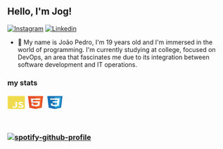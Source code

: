 ## Hello, I'm Jog!
[![Instagram](https://img.shields.io/badge/-Instagram-c13584?style=flat&labelColor=c13584&logo=instagram&logoColor=white)](https://www.instagram.com/jopeh_)
[![Linkedin](https://img.shields.io/badge/-LinkedIn-blue?style=flat&logo=Linkedin&logoColor=white)](https://www.linkedin.com/in/jo%C3%A3o-pedro-167434251/)

  - 💬 My name is João Pedro, I'm 19 years old and I'm immersed in the world of programming. I'm currently studying at college, focused on DevOps, an area that fascinates me due to its integration between software development and IT operations.

<h3> my stats 
<div style="display: inline_block"><br>
<img align="center" alt="Rafa-Js" height="30" width="40" src="https://raw.githubusercontent.com/devicons/devicon/master/icons/javascript/javascript-plain.svg">
<img align="center" alt="Rafa-HTML" height="30" width="40" src="https://raw.githubusercontent.com/devicons/devicon/master/icons/html5/html5-original.svg">
<img align="center" alt="Rafa-CSS" height="30" width="40" src="https://raw.githubusercontent.com/devicons/devicon/master/icons/css3/css3-original.svg">
</div>


<div style="display: inline_block"><br>


##

[![spotify-github-profile](https://spotify-github-profile.vercel.app/api/view?uid=cust5j18j7y88dq6x37c2e64p&cover_image=true&theme=novatorem&show_offline=false&background_color=121212&interchange=true&bar_color=e3b5d9&bar_color_cover=true)](https://github.com/kittinan/spotify-github-profile)

</div>

